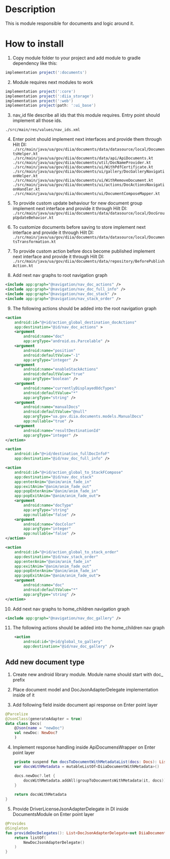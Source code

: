 # Description

This is module responsible for documents and logic around it.

# How to install
1. Copy module folder to your project and add module to gradle dependency like this:

```groovy
implementation project(':documents')
```

2. Module requires next modules to work
```groovy
implementation project(':core')
implementation project(':diia_storage')
implementation project(':web')
implementation project(path: ':ui_base')
```

3. nav_id file describe all ids that this module requires. Entry point should implement all those ids.

`./src/main/res/values/nav_ids.xml`

4. Enter point should implement next interfaces and provide them through Hilt DI:
`./src/main/java/ua/gov/diia/documents/data/datasource/local/DocumentsHelper.kt`
`./src/main/java/ua/gov/diia/documents/data/api/ApiDocuments.kt`
`./src/main/java/ua/gov/diia/documents/util/DocNameProvider.kt`
`./src/main/java/ua/gov/diia/documents/ui/WithPdfCertificate.kt`
`./src/main/java/ua/gov/diia/documents/ui/gallery/DocGalleryNavigationHelper.kt`
`./src/main/java/ua/gov/diia/documents/ui/WithRemoveDocument.kt`
`./src/main/java/ua/gov/diia/documents/ui/actions/DocActionsNavigationHandler.kt`
`./src/main/java/ua/gov/diia/documents/ui/DocumentComposeMapper.kt`

5. To provide custom update behaviour for new document group implement next interface and provide it through Hilt DI:
`./src/main/java/ua/gov/diia/documents/data/datasource/local/DocGroupUpdateBehavior.kt`
6. To customize documents before saving to store implement next interface and provide it through Hilt DI:
`./src/main/java/ua/gov/diia/documents/data/datasource/local/DocumentsTransformation.kt`
7. To provide custom action before docs become published implement next interface and provide it through Hilt DI:
`./src/main/java/ua/gov/diia/documents/data/repository/BeforePublishAction.kt`


8. Add next nav graphs to root navigation graph
```xml
<include app:graph="@navigation/nav_doc_actions" />
<include app:graph="@navigation/nav_doc_full_info" />
<include app:graph="@navigation/nav_doc_stack" />
<include app:graph="@navigation/nav_stack_order" />
```
9. The following actions should be added into the root navigation graph
```xml
<action
    android:id="@+id/action_global_destination_docActions"
    app:destination="@id/nav_doc_actions" >
    <argument
        android:name="doc"
        app:argType="android.os.Parcelable" />
    <argument
        android:name="position"
        android:defaultValue="-1"
        app:argType="integer" />
    <argument
        android:name="enableStackActions"
        android:defaultValue="true"
        app:argType="boolean" />
    <argument
        android:name="currentlyDisplayedOdcTypes"
        android:defaultValue="*"
        app:argType="string" />
    <argument
        android:name="manualDocs"
        android:defaultValue="@null"
        app:argType="ua.gov.diia.documents.models.ManualDocs"
        app:nullable="true" />
    <argument
        android:name="resultDestinationId"
        app:argType="integer" />
</action>
```
```xml
<action
    android:id="@+id/destination_fullDocInfoF"
    app:destination="@id/nav_doc_full_info" />
```
```xml
<action
    android:id="@+id/action_global_to_StackFCompose"
    app:destination="@id/nav_doc_stack"
    app:enterAnim="@anim/anim_fade_in"
    app:exitAnim="@anim/anim_fade_out"
    app:popEnterAnim="@anim/anim_fade_in"
    app:popExitAnim="@anim/anim_fade_out">
    <argument
        android:name="docType"
        app:argType="string"
        app:nullable="false" />
    <argument
        android:name="docColor"
        app:argType="integer"
        app:nullable="false" />
</action>
```
```xml
<action
    android:id="@+id/action_global_to_stack_order"
    app:destination="@id/nav_stack_order"
    app:enterAnim="@anim/anim_fade_in"
    app:exitAnim="@anim/anim_fade_out"
    app:popEnterAnim="@anim/anim_fade_in"
    app:popExitAnim="@anim/anim_fade_out">
    <argument
        android:name="doc"
        android:defaultValue="*"
        app:argType="string" />
</action>
```
10. Add next nav graphs to home_children navigation graph
```xml
<include app:graph="@navigation/nav_doc_gallery" />
```

11. The following actions should be added into the home_children nav graph
```xml
    <action
        android:id="@+id/global_to_gallery"
        app:destination="@id/nav_doc_gallery" />
```


## Add new document type

1. Create new android library module. Module name should start with doc_ prefix

2. Place document model and DocJsonAdapterDelegate implementation inside of it

3. Add following field inside document api response on Enter point layer

```kotlin
@Parcelize
@JsonClass(generateAdapter = true)
data class Docs(
    @Json(name = "newDoc")
    val newDoc: NewDoc?
    )
```
4. Implement response handling inside ApiDocumensWrapper on Enter point layer

```kotlin
    private suspend fun docsToDocumentWithMetadataList(docs: Docs): List<DiiaDocumentWithMetadata> {
    var docsWithMetadata = mutableListOf<DiiaDocumentWithMetadata>()

    docs.newDoc?.let {
        docsWithMetadata.addAll(groupToDocumentsWithMetadata(it, docs))
    }
    
    return docsWithMetadata
}
```
5. Provide DriverLicenseJsonAdapterDelegate in DI inside DocumentsModule on Enter point layer

```kotlin
@Provides
@Singleton
fun provideDocDelegates(): List<DocJsonAdapterDelegate<out DiiaDocument>> {
    return listOf(
        NewDocJsonAdapterDelegate()
    )
}
```
